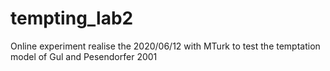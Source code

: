 # tempting_lab2
Online experiment realise the 2020/06/12 with MTurk to test the temptation model of Gul and Pesendorfer 2001

